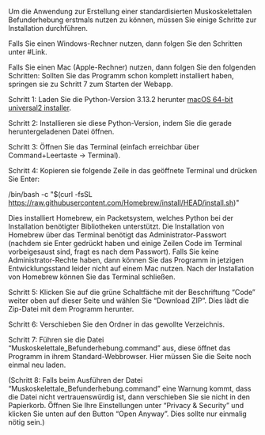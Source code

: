 Um die Anwendung zur Erstellung einer standardisierten Muskoskelettalen Befunderhebung erstmals nutzen zu können, müssen Sie einige Schritte zur Installation durchführen.

Falls Sie einen Windows-Rechner nutzen, dann folgen Sie den Schritten unter #Link.

Falls Sie einen Mac (Apple-Rechner) nutzen, dann folgen Sie den folgenden Schritten:
Sollten Sie das Programm schon komplett installiert haben, springen sie zu Schritt 7 zum Starten der Webapp.

Schritt 1: Laden Sie die Python-Version 3.13.2 herunter [macOS 64-bit universal2 installer](https://www.python.org/ftp/python/3.13.2/python-3.13.2-macos11.pkg).

Schritt 2: Installieren sie diese Python-Version, indem Sie die gerade heruntergeladenen Datei öffnen.

Schritt 3: Öffnen Sie das Terminal (einfach erreichbar über Command+Leertaste -> Terminal).

Schritt 4: Kopieren sie folgende Zeile in das geöffnete Terminal und drücken Sie Enter:

/bin/bash -c "$(curl -fsSL https://raw.githubusercontent.com/Homebrew/install/HEAD/install.sh)"

Dies installiert Homebrew, ein Packetsystem, welches Python bei der Installation benötigter Bibliotheken unterstützt.
Die Installation von Homebrew über das Terminal benötigt das Administrator-Passwort (nachdem sie Enter gedrückt haben und einige Zeilen Code im Terminal vorbeigesaust sind, fragt es nach dem Passwort).
Falls Sie keine Administrator-Rechte haben, dann können Sie das Programm in jetzigen Entwicklungsstand leider nicht auf einem Mac nutzen.
Nach der Installation von Homebrew können Sie das Terminal schließen.

Schritt 5: Klicken Sie auf die grüne Schaltfäche mit der Beschriftung “Code” weiter oben auf dieser Seite und wählen Sie “Download ZIP”. Dies lädt die Zip-Datei mit dem Programm herunter.

Schritt 6: Verschieben Sie den Ordner in das gewollte Verzeichnis.

Schritt 7: Führen sie die Datei “Muskoskelettale_Befunderhebung.command” aus, diese öffnet das Programm in ihrem Standard-Webbrowser. Hier müssen Sie die Seite noch einmal neu laden.

(Schritt 8: Falls beim Ausführen der Datei “Muskoskelettale_Befunderhebung.command” eine Warnung kommt, dass die Datei nicht vertrauenswürdig ist, dann verschieben Sie sie nicht in den Papierkorb.
Öffnen Sie Ihre Einstellungen unter “Privacy & Security”  und klicken Sie unten auf den Button “Open Anyway”. Dies sollte nur einmalig nötig sein.)

